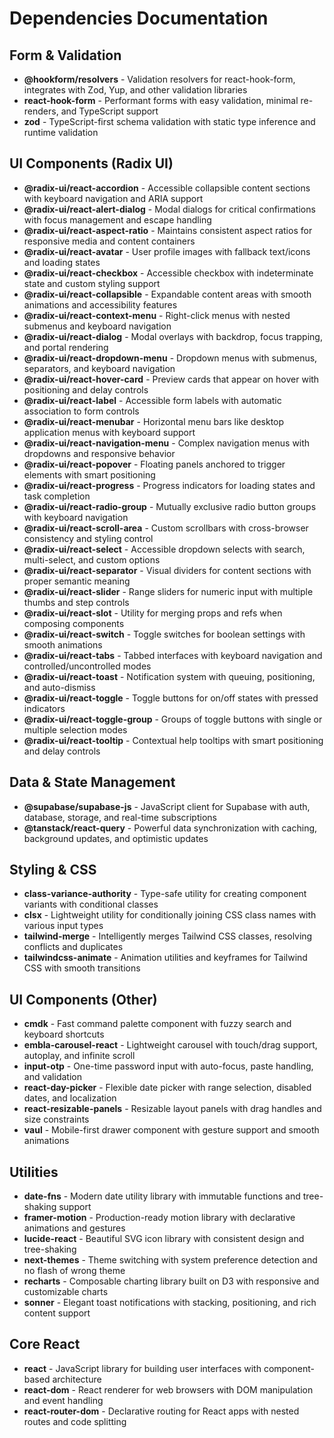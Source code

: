 # Dependencies Documentation

## Form & Validation
- **@hookform/resolvers** - Validation resolvers for react-hook-form, integrates with Zod, Yup, and other validation libraries
- **react-hook-form** - Performant forms with easy validation, minimal re-renders, and TypeScript support
- **zod** - TypeScript-first schema validation with static type inference and runtime validation

## UI Components (Radix UI)
- **@radix-ui/react-accordion** - Accessible collapsible content sections with keyboard navigation and ARIA support
- **@radix-ui/react-alert-dialog** - Modal dialogs for critical confirmations with focus management and escape handling
- **@radix-ui/react-aspect-ratio** - Maintains consistent aspect ratios for responsive media and content containers
- **@radix-ui/react-avatar** - User profile images with fallback text/icons and loading states
- **@radix-ui/react-checkbox** - Accessible checkbox with indeterminate state and custom styling support
- **@radix-ui/react-collapsible** - Expandable content areas with smooth animations and accessibility features
- **@radix-ui/react-context-menu** - Right-click menus with nested submenus and keyboard navigation
- **@radix-ui/react-dialog** - Modal overlays with backdrop, focus trapping, and portal rendering
- **@radix-ui/react-dropdown-menu** - Dropdown menus with submenus, separators, and keyboard navigation
- **@radix-ui/react-hover-card** - Preview cards that appear on hover with positioning and delay controls
- **@radix-ui/react-label** - Accessible form labels with automatic association to form controls
- **@radix-ui/react-menubar** - Horizontal menu bars like desktop application menus with keyboard support
- **@radix-ui/react-navigation-menu** - Complex navigation menus with dropdowns and responsive behavior
- **@radix-ui/react-popover** - Floating panels anchored to trigger elements with smart positioning
- **@radix-ui/react-progress** - Progress indicators for loading states and task completion
- **@radix-ui/react-radio-group** - Mutually exclusive radio button groups with keyboard navigation
- **@radix-ui/react-scroll-area** - Custom scrollbars with cross-browser consistency and styling control
- **@radix-ui/react-select** - Accessible dropdown selects with search, multi-select, and custom options
- **@radix-ui/react-separator** - Visual dividers for content sections with proper semantic meaning
- **@radix-ui/react-slider** - Range sliders for numeric input with multiple thumbs and step controls
- **@radix-ui/react-slot** - Utility for merging props and refs when composing components
- **@radix-ui/react-switch** - Toggle switches for boolean settings with smooth animations
- **@radix-ui/react-tabs** - Tabbed interfaces with keyboard navigation and controlled/uncontrolled modes
- **@radix-ui/react-toast** - Notification system with queuing, positioning, and auto-dismiss
- **@radix-ui/react-toggle** - Toggle buttons for on/off states with pressed indicators
- **@radix-ui/react-toggle-group** - Groups of toggle buttons with single or multiple selection modes
- **@radix-ui/react-tooltip** - Contextual help tooltips with smart positioning and delay controls

## Data & State Management
- **@supabase/supabase-js** - JavaScript client for Supabase with auth, database, storage, and real-time subscriptions
- **@tanstack/react-query** - Powerful data synchronization with caching, background updates, and optimistic updates

## Styling & CSS
- **class-variance-authority** - Type-safe utility for creating component variants with conditional classes
- **clsx** - Lightweight utility for conditionally joining CSS class names with various input types
- **tailwind-merge** - Intelligently merges Tailwind CSS classes, resolving conflicts and duplicates
- **tailwindcss-animate** - Animation utilities and keyframes for Tailwind CSS with smooth transitions

## UI Components (Other)
- **cmdk** - Fast command palette component with fuzzy search and keyboard shortcuts
- **embla-carousel-react** - Lightweight carousel with touch/drag support, autoplay, and infinite scroll
- **input-otp** - One-time password input with auto-focus, paste handling, and validation
- **react-day-picker** - Flexible date picker with range selection, disabled dates, and localization
- **react-resizable-panels** - Resizable layout panels with drag handles and size constraints
- **vaul** - Mobile-first drawer component with gesture support and smooth animations

## Utilities
- **date-fns** - Modern date utility library with immutable functions and tree-shaking support
- **framer-motion** - Production-ready motion library with declarative animations and gestures
- **lucide-react** - Beautiful SVG icon library with consistent design and tree-shaking
- **next-themes** - Theme switching with system preference detection and no flash of wrong theme
- **recharts** - Composable charting library built on D3 with responsive and customizable charts
- **sonner** - Elegant toast notifications with stacking, positioning, and rich content support

## Core React
- **react** - JavaScript library for building user interfaces with component-based architecture
- **react-dom** - React renderer for web browsers with DOM manipulation and event handling
- **react-router-dom** - Declarative routing for React apps with nested routes and code splitting